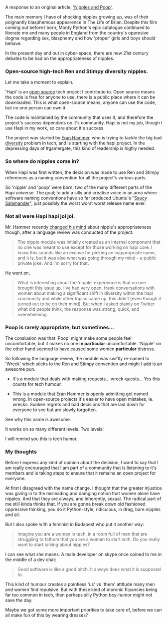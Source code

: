A response to an original article, ['Nipples and Poop'](http://hueniverse.com/2014/08/18/nipples-and-poop/).

The main memory I have of shocking nipples growing up, was of their poignantly blasphemous appearence in The Life of Brian. Despite this film coming out before I born, Monty Python's epic catalogue continued to liberate me and many people in England from the country's oppresive dogma regarding sex, blasphemy and how 'proper' girls and boys should behave.

In the present day and out in cyber-space, there are new 21st century debates to be had on the appropriateness of nipples.

### Open-source high-tech Ren and Stimpy diversity nipples.

Let me take a moment to explain.

'Hapi' is an [open source](http://github.com/hapijs/hapi) tech project I contribute to. Open source means the code is free for anyone to use, there is a public place where it can be downloaded.  This is what open-source means; anyone can use the code, but no one person can own it.

The code is maintained by the community that uses it, and therefore the project's success dependeds on it's community. Hapi is not my job, though I use Hapi in my work, so care about it's success.

The project was started by [Eran Hammer](), who is trying to tackle the big bad [diversity](http://hueniverse.com/2013/07/10/diversity-2/) problem in tech, and is starting with the hapi project. In the depressing days of #gamergate, this kind of leadership is highly needed.

### So where do nipples come in?

When Hapi was first written, the decision was made to use Ren and Stimpy references as a naming convention for all the project's various parts.

So 'nipple' and 'poop' were born; two of the many different parts of the Hapi universe. The goal; to add a silly and creative voice in an area where software naming conventions have so far produced Ubuntu's "[Saucy Salamander](https://wiki.ubuntu.com/DevelopmentCodeNames)", just possibly the worst worst worst release name ever.

### Not all were Hapi hapi joi joi.

Mr. Hammer recently [changed his mind](http://hueniverse.com/2014/08/18/nipples-and-poop/) about nipple's appropriateness though, after a language review was conducted of the project:

>The nipple module was initially created as an internal component that no one was meant to use except for those working on hapi core. I know this sounds like an excuse for picking an inappropriate name, and it is, but it was also what was going through my mind – a public private joke. And I’m sorry for that.

He went on,

>What is interesting about the ‘nipple’ experience is that no one brought this issue up. I’ve had very open, frank conversations with women about making a significant shift in diversity within the hapi community and while other topics came up, this didn’t (even though it turned out to be on their mind). But when I asked plainly on Twitter what did people think, the response was strong, quick, and overwhelming.

### Poop is rarely appropriate, but sometimes...

The conslusion was that 'Poop' might make some people feel uncomfortable, but it makes no one **in particular** uncomfortable. 'Nipple' on the other hand seemed to have caused some women **particular** distress.

So following the language review, the module was swiftly re-named to 'Wreck' which sticks to the Ren and Stimpy convention and might I add is an awesome pun.

- It's a module that deals with making requests... wreck-quests... Yes this counts for tech humour.

- This is a module that Eran Hammer is openly admitting got named wrong. In open-source projects it's easier to have open mistakes, ie. wrecks. Sunken regrets and bad decisions that are laid down for everyone to see but are slowly forgotten.

See why this name is awesome.

It works on so many different levels. Two levels!

I will remind you this is tech humor.

### My thoughts

Before I express any kind of opinion about the decision, I want to say that I am really encouraged that I am part of a community that is listening to it's members and is taking steps to ensure that it remains an open project for everyone.

At first I disagreed with the name change. I thought that the greater injustice was giving in to the misleading and damging notion that women alone have nipples. And that they are always, and inherently, sexual. The radical part of me still kinda thinks that. If you are gonna break down old fashioned oppressive thinking, you do it Python-style, ridiculous, in drag, bare nipples and all.

But I also spoke with a feminist in Budapest who put it another way:

>Imagine you are a woman in tech, in a room full of men that are struggling to fathom that you are a woman to start with. Do you really want to start talking about nipples?

I can see what she means. A male developer on skype once opined to me in the middle of a dev chat:

>Good software is like a good bitch. It always does what it is supposed to.

This kind of humour creates a pointless 'us' vs 'them' attitude many men and women find repulsive. But with these kind of moronic flipancies being far too common in tech, then perhaps silly Python boy-humor might not save the day.

Maybe we got some more important priorities to take care of, before we can all make fun of this by wearing dresses?

